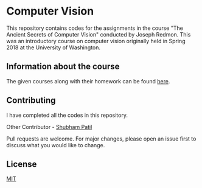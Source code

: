 # Computer Vision

This repository contains codes for the assignments in the course "The Ancient Secrets of Computer Vision" conducted by Joseph Redmon. This was an introductory course on computer vision originally held in Spring 2018 at the University of Washington.

## Information about the course

The given courses along with their homework can be found [here](https://pjreddie.com/courses/computer-vision/).

## Contributing
I have completed all the codes in this repository.

Other Contributor - [Shubham Patil](https://github.com/Shubham-p-patil)

Pull requests are welcome. For major changes, please open an issue first to discuss what you would like to change.

## License
[MIT](https://choosealicense.com/licenses/mit/)
